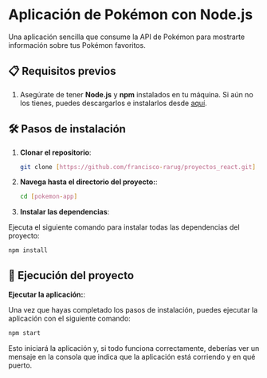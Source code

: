 # Aplicación de Pokémon con Node.js

Una aplicación sencilla que consume la API de Pokémon para mostrarte información sobre tus Pokémon favoritos.

## 📋 Requisitos previos

1. Asegúrate de tener **Node.js** y **npm** instalados en tu máquina. Si aún no los tienes, puedes descargarlos e instalarlos desde [aquí](https://nodejs.org/).

## 🛠️ Pasos de instalación

1. **Clonar el repositorio**:

   ```bash
   git clone [https://github.com/francisco-rarug/proyectos_react.git]

2. **Navega hasta el directorio del proyecto:**:

    ```bash
    cd [pokemon-app]

3. **Instalar las dependencias**:

Ejecuta el siguiente comando para instalar todas las dependencias del proyecto:

```bash
npm install
```
## 🚀 Ejecución del proyecto

**Ejecutar la aplicación:**:

Una vez que hayas completado los pasos de instalación, puedes ejecutar la aplicación con el siguiente comando:

```bash
npm start
```

Esto iniciará la aplicación y, si todo funciona correctamente, deberías ver un mensaje en la consola que indica que la aplicación está corriendo y en qué puerto.

